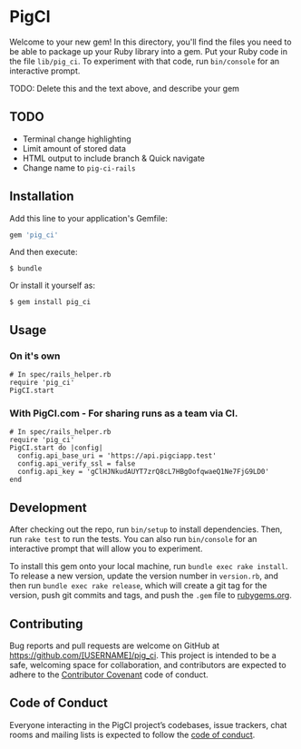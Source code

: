 # PigCI

Welcome to your new gem! In this directory, you'll find the files you need to be able to package up your Ruby library into a gem. Put your Ruby code in the file `lib/pig_ci`. To experiment with that code, run `bin/console` for an interactive prompt.

TODO: Delete this and the text above, and describe your gem

## TODO

* Terminal change highlighting
* Limit amount of stored data
* HTML output to include branch & Quick navigate
* Change name to `pig-ci-rails`

## Installation

Add this line to your application's Gemfile:

```ruby
gem 'pig_ci'
```

And then execute:

    $ bundle

Or install it yourself as:

    $ gem install pig_ci

## Usage

### On it's own

    # In spec/rails_helper.rb
    require 'pig_ci'
    PigCI.start

### With PigCI.com - For sharing runs as a team via CI.

    # In spec/rails_helper.rb
    require 'pig_ci'
    PigCI.start do |config|
      config.api_base_uri = 'https://api.pigciapp.test'
      config.api_verify_ssl = false
      config.api_key = 'gClHJNkudAUYT7zrQ8cL7HBgOofqwaeQ1Ne7FjG9LD0'
    end

## Development

After checking out the repo, run `bin/setup` to install dependencies. Then, run `rake test` to run the tests. You can also run `bin/console` for an interactive prompt that will allow you to experiment.

To install this gem onto your local machine, run `bundle exec rake install`. To release a new version, update the version number in `version.rb`, and then run `bundle exec rake release`, which will create a git tag for the version, push git commits and tags, and push the `.gem` file to [rubygems.org](https://rubygems.org).

## Contributing

Bug reports and pull requests are welcome on GitHub at https://github.com/[USERNAME]/pig_ci. This project is intended to be a safe, welcoming space for collaboration, and contributors are expected to adhere to the [Contributor Covenant](http://contributor-covenant.org) code of conduct.

## Code of Conduct

Everyone interacting in the PigCI project’s codebases, issue trackers, chat rooms and mailing lists is expected to follow the [code of conduct](https://github.com/[USERNAME]/pig_ci/blob/master/CODE_OF_CONDUCT.md).
